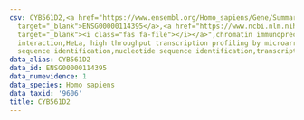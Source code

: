 ```yaml
---
csv: CYB561D2,<a href="https://www.ensembl.org/Homo_sapiens/Gene/Summary?db=core;g=ENSG00000114395"
  target="_blank">ENSG00000114395</a>,<a href="https://www.ncbi.nlm.nih.gov/pubmed/17216044"
  target="_blank"><i class="fas fa-file"></i></a>",chromatin immunoprecipitation assay,direct
  interaction,HeLa, high throughput transcription profiling by microarray,nucleotide
  sequence identification,nucleotide sequence identification,transcriptional regulation,
data_alias: CYB561D2
data_id: ENSG00000114395
data_numevidence: 1
data_species: Homo sapiens
data_taxid: '9606'
title: CYB561D2
---
```

